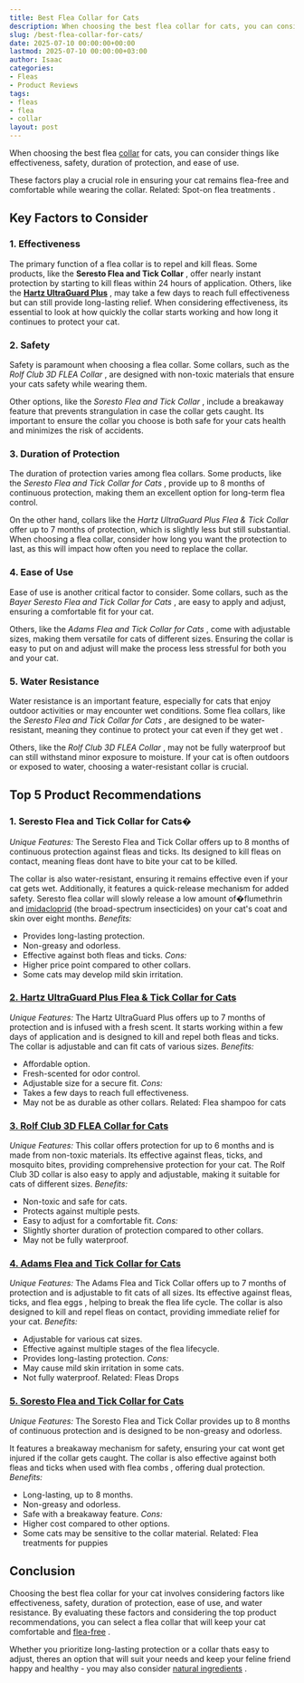```yaml
---
title: Best Flea Collar for Cats
description: When choosing the best flea collar for cats, you can consider things like effectiveness, safety, duration of protection, and ease of use. These factors play a...
slug: /best-flea-collar-for-cats/
date: 2025-07-10 00:00:00+00:00
lastmod: 2025-07-10 00:00:00+03:00
author: Isaac
categories:
- Fleas
- Product Reviews
tags:
- fleas
- flea
- collar
layout: post
---
```

When choosing the best flea [collar](https://pestpolicy.com/do-flea-collars-work/) for cats, you can consider things like effectiveness, safety, duration of protection, and ease of use.

These factors play a crucial role in ensuring your cat remains flea-free and comfortable while wearing the collar. Related:
Spot-on flea treatments
.
## Key Factors to Consider
### **1. Effectiveness**
The primary function of a flea collar is to repel and kill fleas. Some products, like the
**Seresto Flea and Tick Collar**
, offer nearly instant protection by starting to kill fleas within 24 hours of application.
Others, like the
[**Hartz UltraGuard Plus**](https://www.amazon.com/dp/B00B8CG5NK/?tag=p-policy-20)
, may take a few days to reach full effectiveness but can still provide long-lasting relief. When considering effectiveness, its essential to look at
how quickly the collar starts working and how long it continues to protect your cat.
### **2. Safety**
Safety is paramount when choosing a flea collar. Some collars, such as the
*Rolf Club 3D FLEA Collar*
, are designed with non-toxic materials that ensure your cats safety while wearing them.

Other options, like the
*Soresto Flea and Tick Collar*
, include a breakaway feature that prevents strangulation in case the collar gets caught. Its important to ensure the collar you choose is both safe for your cats health and minimizes the risk of accidents.
### **3. Duration of Protection**
The duration of protection varies among flea collars. Some products, like the
*Seresto Flea and Tick Collar for Cats*
, provide up to 8 months of continuous protection, making them an excellent option for long-term flea control.

On the other hand, collars like the
*Hartz UltraGuard Plus Flea & Tick Collar*
offer up to 7 months of protection, which is slightly less but still substantial. When choosing a flea collar, consider how long you want the protection to last, as this will impact how often you need to replace the collar.
### **4. Ease of Use**
Ease of use is another critical factor to consider. Some collars, such as the
*Bayer Seresto Flea and Tick Collar for Cats*
, are easy to apply and adjust, ensuring a comfortable fit for your cat.

Others, like the
*Adams Flea and Tick Collar for Cats*
, come with adjustable sizes, making them versatile for cats of different sizes. Ensuring the collar is easy to put on and adjust will make the process less stressful for both you and your cat.
### **5. Water Resistance**
Water resistance is an important feature, especially for cats that enjoy outdoor activities or may encounter wet conditions. Some flea collars, like the
*Seresto Flea and Tick Collar for Cats*
, are designed to be water-resistant, meaning they continue to protect your cat even
if they get wet
.

Others, like the
*Rolf Club 3D FLEA Collar*
, may not be fully waterproof but can still withstand minor exposure to moisture. If your cat is often outdoors or exposed to water, choosing a water-resistant collar is crucial.
## Top 5 Product Recommendations
### **1. Seresto Flea and Tick Collar for Cats�**
*Unique Features:*
The Seresto Flea and Tick Collar offers up to 8 months of continuous protection against fleas and ticks. Its designed to kill fleas on contact, meaning fleas dont have to bite your cat to be killed.

The collar is also water-resistant, ensuring it remains effective even if your cat gets wet. Additionally, it features a quick-release mechanism for added safety.
Seresto flea collar will slowly release a low amount of�flumethrin and
[imidacloprid](https://www.sciencedirect.com/science/article/pii/S0304401717304703)
(the broad-spectrum insecticides) on your cat's coat and skin over eight months.
*Benefits:*
- Provides long-lasting protection.
- Non-greasy and odorless.
- Effective against both fleas and ticks.
*Cons:*
- Higher price point compared to other collars.
- Some cats may develop mild skin irritation.
### [**2. Hartz UltraGuard Plus Flea & Tick Collar for Cats**](https://www.amazon.com/dp/B00B8CG5NK/?tag=p-policy-20)
*Unique Features:*
The Hartz UltraGuard Plus offers up to 7 months of protection and is infused with a fresh scent. It starts working within a few days of application and is designed to kill and repel both fleas and ticks. The collar is adjustable and can fit cats of various sizes.
*Benefits:*
- Affordable option.
- Fresh-scented for odor control.
- Adjustable size for a secure fit.
*Cons:*
- Takes a few days to reach full effectiveness.
- May not be as durable as other collars.
Related:
Flea shampoo for cats
### [**3. Rolf Club 3D FLEA Collar for Cats**](https://www.amazon.com/dp/B01JQHKVPQ/?tag=p-policy-20)
*Unique Features:*
This collar offers protection for up to 6 months and is made from non-toxic materials. Its effective against fleas, ticks, and mosquito bites, providing comprehensive protection for your cat. The Rolf Club 3D collar is also easy to apply and adjustable, making it suitable for cats of different sizes.
*Benefits:*
- Non-toxic and safe for cats.
- Protects against multiple pests.
- Easy to adjust for a comfortable fit.
*Cons:*
- Slightly shorter duration of protection compared to other collars.
- May not be fully waterproof.
### [**4. Adams Flea and Tick Collar for Cats**](https://www.amazon.com/dp/B086X7JG6L/?tag=p-policy-20)
*Unique Features:*
The Adams Flea and Tick Collar offers up to 7 months of protection and is adjustable to fit cats of all sizes. Its effective against fleas, ticks, and
flea eggs
, helping to break the flea life cycle. The collar is also designed to kill and repel fleas on contact, providing immediate relief for your cat.
*Benefits:*
- Adjustable for various cat sizes.
- Effective against multiple stages of the flea lifecycle.
- Provides long-lasting protection.
*Cons:*
- May cause mild skin irritation in some cats.
- Not fully waterproof.
Related:
Fleas Drops
### [**5. Soresto Flea and Tick Collar for Cats**](https://www.amazon.com/dp/B00B8CG5NK/?tag=p-policy-20)
*Unique Features:*
The Soresto Flea and Tick Collar provides up to 8 months of continuous protection and is designed to be non-greasy and odorless.

It features a breakaway mechanism for safety, ensuring your cat wont get injured if the collar gets caught. The collar is also effective against both fleas and ticks when used with
flea combs
, offering dual protection.
*Benefits:*
- Long-lasting, up to 8 months.
- Non-greasy and odorless.
- Safe with a breakaway feature.
*Cons:*
- Higher cost compared to other options.
- Some cats may be sensitive to the collar material.
Related:
Flea treatments for puppies
## Conclusion
Choosing the best flea collar for your cat involves considering factors like effectiveness, safety, duration of protection, ease of use, and water resistance. By evaluating these factors and considering the top product recommendations, you can select a flea collar that will keep your cat comfortable and
[flea-free](https://pestpolicy.com/best-puppy-shampoo-for-fleas/)
.

Whether you prioritize long-lasting protection or a collar thats easy to adjust, theres an option that will suit your needs and keep your feline friend happy and healthy - you may also consider
[natural ingredients](https://pestpolicy.com/diatomaceous-earth-for-fleas-on-cats/)
.